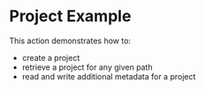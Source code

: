 # Project Example

This action demonstrates how to:
* create a project
* retrieve a project for any given path
* read and write additional metadata for a project